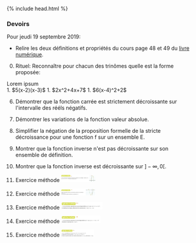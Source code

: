 {% include head.html %}

### Devoirs

Pour jeudi 19 septembre 2019: 

*  Relire les deux définitions et propriétés du cours page 48 et 49 du [livre numérique](https://fr.calameo.com/read/000596729923535cd3427).

0. Rituel: Reconnaître pour chacun des trinômes quelle est la forme proposée:

<div class="container">
   Lorem ipsum
</div>

<div class="container"> 
   1. $5(x-2)(x-3)$
   1. $2x^2+4x+7$
   1. $6(x-4)^2+2$
</div>

6. Démontrer que la fonction carrée est strictement décroissante sur l'intervalle des rééls négatifs.

6. Démontrer les variations de la fonction valeur absolue.

4. Simplifier la négation de la proposition formelle de la stricte décroissance pour une fonction f sur un ensemble E.

7. Montrer que la fonction inverse n'est pas décroissante sur son ensemble de définition.

15. Montrer que la fonction inverse est décroissante sur $]-\infty, 0[$.

1. Exercice méthode <img src="./assets/img/p49methode.png" alt="methode page 49" height="20"/>

1. Exercice méthode <img src="./assets/img/p50methode.png" alt="methode page 50" height="20"/>

1. Exercice méthode <img src="./assets/img/p51methode.png" alt="methode page 51" height="20"/>

1. Exercice méthode <img src="./assets/img/p52methode.png" alt="methode page 52" height="20"/>

1. Exercice méthode <img src="./assets/img/p53methode.png" alt="methode page 53" height="20"/>

<!--
10. Rappeler la définition d'une fonction impaire.

11. Montrer que la fonction $h(x)=1+x^3$ n'est pas impaire.

12. Rappeler la définition du nombre racine carrée de 2.

13. Proposer un énoncé mathématique qui exprime le bien fondé de la définition précédente.

14. Démontrer l'unicité dans la définition de la racine 2.

16. Montrer que la fonction racine carrée est strictement croissante sur son ensemble de définition.


1. À 14 heures à lorgues, il faisait $t_1=28.2°C$ et à 21h $t_2=25.3°C$. Quel est l'écart entre ces deux mesures et quel est l'écart absolu ? Présenter une expression formelle en $t_1$,$t_2$ pour ces deux quantités.

1. On considère les points $A_1(2;0)$ et $A_2(\pi;0)$, dans un repère orthonormé. 
  * Calculer la distance $A_1A_2$ en rappelant la formule générale (on note $A_1(x_1;y_1)$ et $A_2(x_2;y_2))$.
  * Calculer les coordonnées du vecteur $\vec{A_1A_2}$ en rappelant la formule générale.
-->
